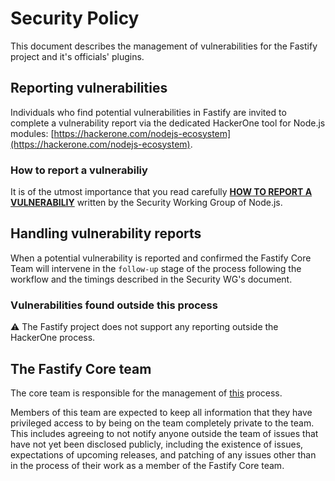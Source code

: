 # Security Policy

This document describes the management of vulnerabilities for the Fastify project and it's officials' plugins.


## Reporting vulnerabilities

Individuals who find potential vulnerabilities in Fastify are invited to complete a vulnerability report via the dedicated HackerOne tool for Node.js modules: [https://hackerone.com/nodejs-ecosystem](https://hackerone.com/nodejs-ecosystem).

### How to report a vulnerabiliy

It is of the utmost importance that you read carefully [**HOW TO REPORT A VULNERABILIY**](https://github.com/nodejs/security-wg/blob/master/processes/third_party_vuln_process.md) written by the Security Working Group of Node.js.


## Handling vulnerability reports

When a potential vulnerability is reported and confirmed the Fastify Core Team will intervene in the
`follow-up` stage of the process following the workflow and the timings described in the Security WG's document.

### Vulnerabilities found outside this process

⚠ The Fastify project does not support any reporting outside the HackerOne process.


## The Fastify Core team

The core team is responsible for the management of [this](https://github.com/nodejs/security-wg/blob/master/processes/third_party_vuln_process.md#handling-vulnerability-reports) process.

Members of this team are expected to keep all information that they have privileged access to by being
on the team completely private to the team. This includes agreeing to not notify anyone outside the
team of issues that have not yet been disclosed publicly, including the existence of issues,
expectations of upcoming releases, and patching of any issues other than in the process of their work
as a member of the Fastify Core team.
